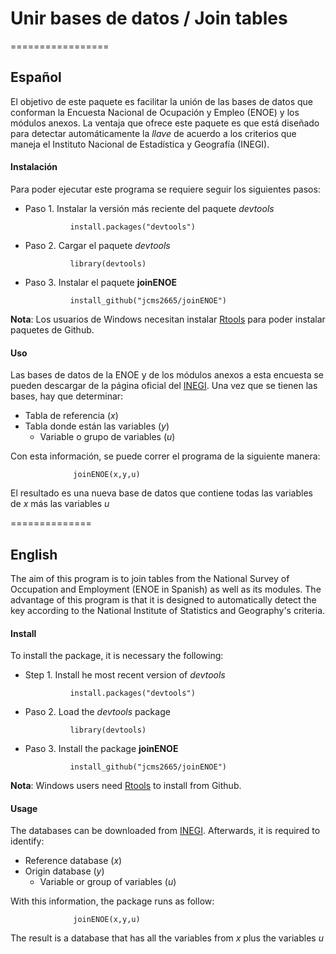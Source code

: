# Unir bases de datos / Join tables
=================

## Español


El objetivo de este paquete es facilitar la unión de las bases de datos que conforman la Encuesta Nacional de Ocupación y Empleo  (ENOE) y los módulos anexos. La ventaja que ofrece este paquete es que está diseñado para detectar automáticamente la _llave_ de acuerdo a los criterios que maneja el  Instituto Nacional de Estadística y Geografía (INEGI).


#### Instalación

Para poder ejecutar este programa se requiere seguir los siguientes pasos:

+ Paso 1. Instalar la versión más reciente del paquete _devtools_

    ```
              install.packages("devtools")
    ```

+ Paso 2. Cargar el paquete _devtools_

    ```
              library(devtools)
    ```

+ Paso 3. Instalar el paquete **joinENOE**

    ```
              install_github("jcms2665/joinENOE")
    ```

**Nota**: Los usuarios de Windows necesitan instalar [Rtools](https://cran.r-project.org/bin/windows/Rtools/) para poder instalar  paquetes de Github.




#### Uso

Las bases de datos de la ENOE y de los módulos anexos a esta encuesta se pueden descargar de la página oficial del [INEGI](http://www.inegi.org.mx/est/contenidos/proyectos/encuestas/hogares/default.aspx). Una vez que se tienen las bases, hay que  determinar:

+ Tabla de referencia (*x*)
+ Tabla donde están las variables (*y*)
    + Variable o grupo de variables (*u*)

Con esta información, se puede correr el programa de la siguiente manera:

```
              joinENOE(x,y,u)
```

El resultado es una nueva base de datos que contiene todas las variables de *x* más las variables *u*



==============



## English


The aim of this program is to join tables from the National Survey of Occupation and Employment (ENOE in Spanish) as well as its modules. The advantage of this program is that it is designed to automatically detect the key according to the National Institute of Statistics and Geography's criteria.


#### Install

To install the package, it is necessary the following:

+ Step 1. Install he most recent version of _devtools_

    ```
              install.packages("devtools")
    ```

+ Paso 2. Load the  _devtools_ package

    ```
              library(devtools)
    ```

+ Paso 3. Install the package **joinENOE**

    ```
              install_github("jcms2665/joinENOE")
    ```

**Nota**: Windows users need  [Rtools](https://cran.r-project.org/bin/windows/Rtools/) to install from Github.




#### Usage


The databases can be downloaded from [INEGI](http://www.inegi.org.mx/est/contenidos/proyectos/encuestas/hogares/default.aspx). Afterwards, it is required to identify:

+ Reference database (*x*)
+ Origin database (*y*)
    + Variable or group of variables (*u*)

With this information, the package runs as follow:

```
              joinENOE(x,y,u)
```

The result is a database that has all the variables from *x* plus the variables *u*
